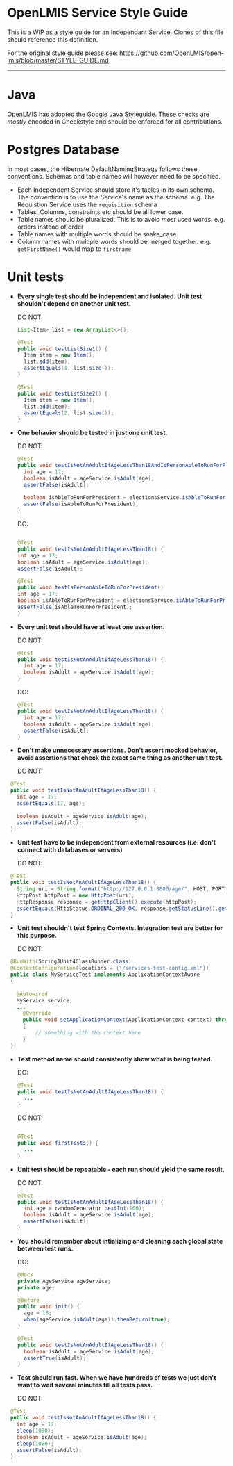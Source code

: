 # OpenLMIS Service Style Guide
This is a WIP as a style guide for an Independant Service.  Clones of this file should reference this definition.

For the original style guide please see:
https://github.com/OpenLMIS/open-lmis/blob/master/STYLE-GUIDE.md

---

# Java
OpenLMIS has [adopted](https://groups.google.com/d/msg/openlmis-dev/CCwBglBFbpk/pY406WbkAAAJ) the [Google Java Styleguide](https://google.github.io/styleguide/javaguide.html).  These checks are *mostly* encoded in Checkstyle and should be enforced for all contributions.

# Postgres Database
In most cases, the Hibernate DefaultNamingStrategy follows these conventions.  Schemas and table names will however need to be specified.

* Each Independent Service should store it's tables in its own schema.  The convention is to use the Service's name as the schema.  e.g. The Requistion Service uses the `requisition` schema
* Tables, Columns, constraints etc should be all lower case.
* Table names should be pluralized.  This is to avoid *most* used words. e.g. orders instead of order
* Table names with multiple words should be snake_case.
* Column names with multiple words should be merged together.  e.g. `getFirstName()` would map to `firstname`

# Unit tests 
* __Every single test should be independent and isolated. Unit test shouldn't depend on another unit test.__ 

  DO NOT:
  ```java
  List<Item> list = new ArrayList<>();

  @Test
  public void testListSize1() {
    Item item = new Item();
    list.add(item);
    assertEquals(1, list.size());
  }
  
  @Test
  public void testListSize2() {
    Item item = new Item();
    list.add(item);
    assertEquals(2, list.size());
  }
  ```
* __One behavior should be tested in just one unit test.__
  
  DO NOT:
  ```java
  @Test
  public void testIsNotAnAdultIfAgeLessThan18AndIsPersonAbleToRunForPresident() {
    int age = 17;
    boolean isAdult = ageService.isAdult(age);
    assertFalse(isAdult);
    
    boolean isAbleToRunForPresident = electionsService.isAbleToRunForPresident(age)
    assertFalse(isAbleToRunForPresident);
  }
  ```
  DO:
    ```java
  
  @Test
  public void testIsNotAnAdultIfAgeLessThan18() {
    int age = 17;
    boolean isAdult = ageService.isAdult(age);
    assertFalse(isAdult);
  
  @Test
  public void testIsPersonAbleToRunForPresident()
    int age = 17;
    boolean isAbleToRunForPresident = electionsService.isAbleToRunForPresident(age)
    assertFalse(isAbleToRunForPresident);
  }
  ```
* __Every unit test should have at least one assertion.__

  DO NOT:
  ```java
  @Test
  public void testIsNotAnAdultIfAgeLessThan18() {
    int age = 17;
    boolean isAdult = ageService.isAdult(age); 
  }
  ```
  
  DO:
  ```java
  @Test
  public void testIsNotAnAdultIfAgeLessThan18() {
    int age = 17;
    boolean isAdult = ageService.isAdult(age);
    assertFalse(isAdult);
  }
  ```
* __Don't make unnecessary assertions. Don't assert mocked behavior, avoid assertions that check the exact same thing as another unit test.__

  DO NOT:
 ```java
  @Test
  public void testIsNotAnAdultIfAgeLessThan18() {
    int age = 17;
    assertEquals(17, age);
    
    boolean isAdult = ageService.isAdult(age);
    assertFalse(isAdult);
  }
  ```
* __Unit test have to be independent from external resources (i.e. don't connect with databases or servers)__
  
  DO NOT:
 ```java
  @Test
  public void testIsNotAnAdultIfAgeLessThan18() {
    String uri = String.format("http://127.0.0.1:8080/age/", HOST, PORT);
    HttpPost httpPost = new HttpPost(uri);
    HttpResponse response = getHttpClient().execute(httpPost);
    assertEquals(HttpStatus.ORDINAL_200_OK, response.getStatusLine().getStatusCode());
  }
  ```
* __Unit test shouldn't test Spring Contexts. Integration test are better for this purpose.__
 
  DO NOT:
 ```java
  @RunWith(SpringJUnit4ClassRunner.class)
  @ContextConfiguration(locations = {"/services-test-config.xml"})
  public class MyServiceTest implements ApplicationContextAware
  {
  
    @Autowired
    MyService service;
    ...
      @Override
      public void setApplicationContext(ApplicationContext context) throws BeansException
      {
          // something with the context here
      }
  }
  ```
* __Test method name should consistently show what is being tested.__

  DO:
  ```java
  @Test
  public void testIsNotAnAdultIfAgeLessThan18() {
    ...
  }
  ```
  DO NOT:
  ```java
  
  @Test
  public void firstTests() {
    ...
  }
  ```
* __Unit test should be repeatable - each run should yield the same result.__
 
  DO NOT:
  ```java
  @Test
  public void testIsNotAnAdultIfAgeLessThan18() {
    int age = randomGenerator.nextInt(100);
    boolean isAdult = ageService.isAdult(age);
    assertFalse(isAdult);
  }
  ```
* __You should remember about intializing and cleaning each global state between test runs.__
 
  DO:
  ```java
  @Mock
  private AgeService ageService;
  private age;
  
  @Before
  public void init() {
    age = 18;
    when(ageService.isAdult(age)).thenReturn(true);
  }
  
  @Test
  public void testIsNotAnAdultIfAgeLessThan18() {
    boolean isAdult = ageService.isAdult(age);
    assertTrue(isAdult);
  }
  ```
* __Test should run fast. When we have hundreds of tests we just don't want to wait several minutes till all tests pass.__
 
  DO NOT:
 ```java
  @Test
  public void testIsNotAnAdultIfAgeLessThan18() {
    int age = 17;
    sleep(1000);
    boolean isAdult = ageService.isAdult(age);
    sleep(1000);
    assertFalse(isAdult);
  }
  ```
